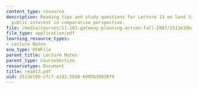 ```yaml
---
content_type: resource
description: Reading tips and study questions for Lecture 13 on land takings and the
  public interest in comparative perspective.
file: /media/courses/11-201-gateway-planning-action-fall-2007/2513e10bc7c7a1d25b506005b39828f4_read13.pdf
file_type: application/pdf
learning_resource_types:
- Lecture Notes
ocw_type: OCWFile
parent_title: Lecture Notes
parent_type: CourseSection
resourcetype: Document
title: read13.pdf
uid: 2513e10b-c7c7-a1d2-5b50-6005b39828f4
---
```

